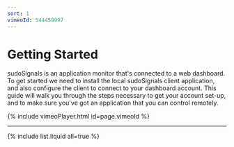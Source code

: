 ```yaml
---
sort: 1
vimeoId: 544450997
---
```


# Getting Started

sudoSignals is an application monitor that's connected to a web dashboard. To get started we need to install the local sudoSignals client application, and also configure the client to connect to your dashboard account. This guide will walk you through the steps necessary to get your account set-up, and to make sure you've got an application that you can control remotely. 

{% include vimeoPlayer.html id=page.vimeoId %}

--- 

{% include list.liquid all=true %}


